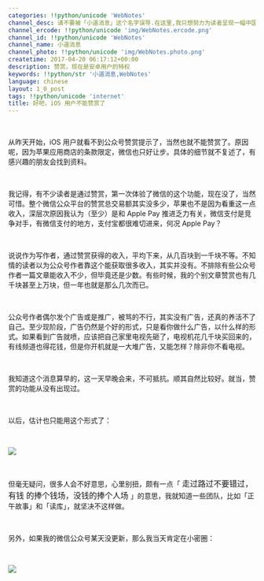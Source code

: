 ```yaml
---
categories: !!python/unicode 'WebNotes'
channel_desc: 请不要被「小道消息」这个名字误导.在这里,我只想努力为读者呈现一幅中国互联网的清明上河图.
channel_ercode: !!python/unicode 'img/WebNotes.ercode.png'
channel_id: !!python/unicode 'WebNotes'
channel_name: 小道消息
channel_photo: !!python/unicode 'img/WebNotes.photo.png'
createtime: 2017-04-20 06:17:12+00:00
description: 赞赏，现在是安卓用户的特权
keywords: !!python/str '小道消息,WebNotes'
language: chinese
layout: 1_0_post
tags: !!python/unicode 'internet'
title: 好吧，iOS 用户不能赞赏了
---
```

<div class="rich_media_content" id="js_content">
<p>
<br/>
</p>
<p>
         从昨天开始，iOS 用户就看不到公众号赞赏提示了，当然也就不能赞赏了。原因呢，因为苹果应用商店的条款限定，微信也只好让步。具体的细节就不复述了，有感兴趣的朋友会找到资料。
        </p>
<p>
<br/>
</p>
<p>
         我记得，有不少读者是通过赞赏，第一次体验了微信的这个功能，现在没了，当然可惜。整个微信公众平台的赞赏总交易额其实没多少，苹果也不是因为看重这一点收入，深层次原因我认为（至少）是和 Apple Pay 推进乏力有关，微信支付是竞争对手，有微信支付的地方，支付宝都很难切进来，何况 Apple Pay？
        </p>
<p>
<br/>
</p>
<p>
         说说作为写作者，通过赞赏获得的收入，平均下来，从几百块到一千块不等。不知情的读者以为公众号作者靠这个能获取很多收入，其实并没有。不排除有些公众号作者一篇文章能收入不少，但毕竟还是少数。有些时候，我的个别文章赞赏也有几千块甚至上万块，但一年也就是那么几次而已。
        </p>
<p>
<br/>
</p>
<p>
         公众号作者偶尔发个广告或是推广，被骂的不行，其实没有广告，还真的养活不了自己。至少现阶段，广告仍然是个好的形式，只是看你做什么广告，以什么样的形式。如果看到广告就喷，应该把自己家里电视先砸了，电视机花几千块买回来的，有线频道也得花钱，但是你开机就是一大堆广告，又能怎样？除非你不看电视。
        </p>
<p>
<br/>
</p>
<p>
         我知道这个消息算早的，这一天早晚会来，不可抵抗。顺其自然比较好。就当，赞赏的功能从没有出现过。
        </p>
<p>
<br/>
</p>
<p>
         以后，估计也只能用这个形式了：
        </p>
<p>
<br/>
</p>
<p>
<img data-ratio="1.357487922705314" data-s="300,640" data-src="" data-type="jpeg" data-w="1242" src="{{ '/img/ow5rEn8QGlHEC5rWYNzWm17iaIEtb3JsDhC6cKHWeOPvsHamopE70cXZLDrdC6IOestebPkBsbVTiauh9cFzVbzQ.jpeg' | prepend: site.img | replace: '//','/' }}"/>
</p>
<p>
<br/>
</p>
<p>
         但毫无疑问，很多人会不好意思，心里别扭，颇有一点「
         <span style="font-size: 16px;">
          走过路过不要错过，有钱
         </span>
<span style="font-size: 16px;">
          的捧个钱场，没钱的捧个人场
         </span>
         」的意思，我就知道一些团队，比如「正午故事」和「读库」，就坚决不这样做。
        </p>
<p>
<br/>
</p>
<p>
         另外，如果我的微信公众号某天没更新，那么我当天肯定在小密圈：
        </p>
<p>
<br/>
</p>
<p>
<img data-ratio="1.4340101522842639" data-s="300,640" data-src="" data-type="jpeg" data-w="1182" src="{{ '/img/ow5rEn8QGlHHAvict3ibCo0mPzyA3zsdmSaVZoYSsb7IWJ8pMLaraMuLoW9HWZrJQjOJejciaibVNcTuhLia6AalpTg.jpeg' | prepend: site.img | replace: '//','/' }}"/>
</p>
<p>
<br/>
</p>
</div>